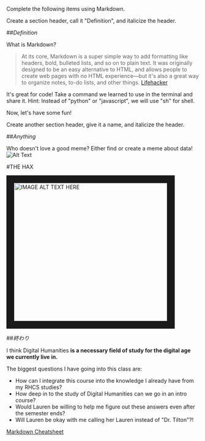 Complete the following items using Markdown.

Create a section header, call it "Definition", and italicize the header.

##<i>Definition</i>

What is Markdown?
>At its core, Markdown is a super simple way to add formatting like headers, bold, bulleted lists, and so on to plain text. It was originally designed to be an easy alternative to HTML, and allows people to create web pages with no HTML experience—but it's also a great way to organize notes, to-do lists, and other things.
[Lifehacker](http://lifehacker.com/5943320/what-is-markdown-and-why-is-it-better-for-my-to-do-lists-and-notes)

It's great for code! Take a command we learned to use in the terminal and share it. Hint: Instead of "python" or "javascript", we will use "sh" for shell.

Now, let's have some fun! 

Create another section header, give it a name, and italicize the header.

##<i>Anything</i>

Who doesn't love a good meme? Either find or create a meme about data!
![Alt Text](https://i.makeagif.com/media/8-22-2015/T_1-1L.gif) 

#THE HAX

<a href="http://www.youtube.com/watch?feature=player_embedded&v=DpGiGN72Heo"
target="_blank"><img src="http://img.youtube.com/vi/DpGiGN72Heo/0.jpg"
alt="IMAGE ALT TEXT HERE" width="400" height="360" border="20" /></a>

##<i>終わり</i>

I think Digital Humanities __is a necessary field of study for the digital age we currently live in.__

The biggest questions I have going into this class are:
  * How can I integrate this course into the knowledge I already have from my RHCS studies?
  * How deep in to the study of Digital Humanities can we go in an intro course?
  * Would Lauren be willing to help me figure out these answers even after the semester ends?           
   * Will Lauren be okay with me calling her Lauren instead of "Dr. Tilton"?!
  
  
[Markdown Cheatsheet](https://github.com/adam-p/markdown-here/wiki/Markdown-Cheatsheet)
